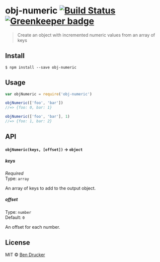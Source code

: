 # obj-numeric [![Build Status](https://travis-ci.org/bendrucker/obj-numeric.svg?branch=master)](https://travis-ci.org/bendrucker/obj-numeric) [![Greenkeeper badge](https://badges.greenkeeper.io/bendrucker/obj-numeric.svg)](https://greenkeeper.io/)

> Create an object with incremented numeric values from an array of keys


## Install

```
$ npm install --save obj-numeric
```


## Usage

```js
var objNumeric = require('obj-numeric')

objNumeric(['foo', 'bar'])
//=> {foo: 0, bar: 1}

objNumeric(['foo', 'bar'], 1)
//=> {foo: 1, bar: 2}
```

## API

#### `objNumeric(keys, [offset])` -> `object`

##### keys

*Required*  
Type: `array`

An array of keys to add to the output object.

##### offset

Type: `number`  
Default: `0`

An offset for each number.


## License

MIT © [Ben Drucker](http://bendrucker.me)
